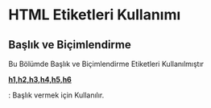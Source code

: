<h1>HTML Etiketleri Kullanımı </h1>

<h2> Başlık ve Biçimlendirme </h2>
<p> Bu Bölümde Başlık ve Biçimlendirme Etiketleri Kullanılmıştır</p>
<p> <b> <ins>h1,h2,h3,h4,h5,h6</ins></b></p>: Başlık vermek için Kullanılır.
